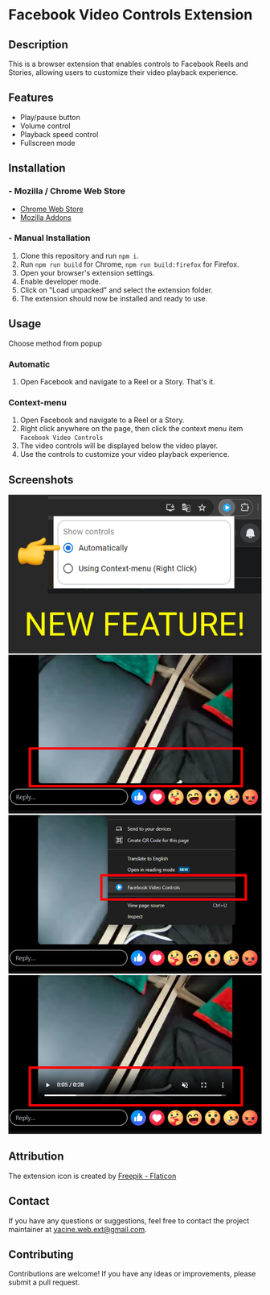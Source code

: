 # Facebook Video Controls Extension

## Description
This is a browser extension that enables controls to Facebook Reels and Stories, allowing users to customize their video playback experience.

## Features
- Play/pause button
- Volume control
- Playback speed control
- Fullscreen mode

## Installation
### - Mozilla / Chrome Web Store
- [Chrome Web Store](https://chrome.google.com/webstore/detail/nhclljcpfmmaiojbhhnkpjcfmacfcian)
- [Mozilla Addons](https://addons.mozilla.org/en-US/firefox/addon/facebook-video-controls/)
### - Manual Installation
1. Clone this repository and run `npm i`.
2. Run `npm run build` for Chrome, `npm run build:firefox` for Firefox.
3. Open your browser's extension settings.
4. Enable developer mode.
5. Click on "Load unpacked" and select the extension folder.
6. The extension should now be installed and ready to use.

## Usage
Choose method from popup
### Automatic
1. Open Facebook and navigate to a Reel or a Story. That's it.
### Context-menu
1. Open Facebook and navigate to a Reel or a Story.
2. Right click anywhere on the page, then click the context menu item `Facebook Video Controls`
2. The video controls will be displayed below the video player.
3. Use the controls to customize your video playback experience.

## Screenshots
![Facebook_Video_Controls_Screenshot_4.png](/screenshots/Facebook_Video_Controls_Screenshot_4.png)
![Facebook_Video_Controls_Screenshot_1.png](/screenshots/Facebook_Video_Controls_Screenshot_1.png)
![Facebook_Video_Controls_Screenshot_2.png](/screenshots/Facebook_Video_Controls_Screenshot_2.png)
![Facebook_Video_Controls_Screenshot_3.png](/screenshots/Facebook_Video_Controls_Screenshot_3.png)

## Attribution
The extension icon is created by <a href="https://www.flaticon.com/free-icons/play-button" title="play button icons">Freepik - Flaticon</a>

## Contact
If you have any questions or suggestions, feel free to contact the project maintainer at [yacine.web.ext@gmail.com](mailto:yacine.web.ext@gmail.com).

## Contributing
Contributions are welcome! If you have any ideas or improvements, please submit a pull request.